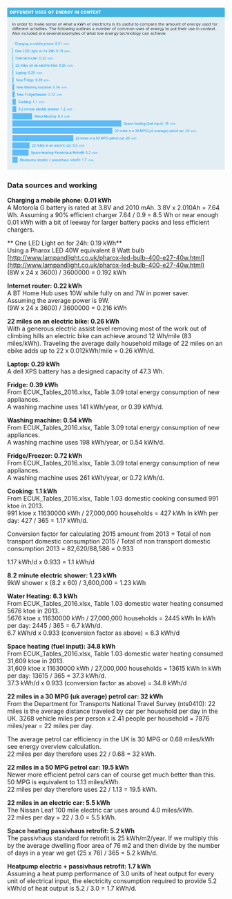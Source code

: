 ![energyusecomparison.png](images/energyusecomparison.png)

### Data sources and working

**Charging a mobile phone: 0.01 kWh**<br>
A Motorola G battery is rated at 3.8V and 2010 mAh. 3.8V x 2.010Ah = 7.64 Wh.
Assuming a 90% efficient charger 7.64 / 0.9 = 8.5 Wh or near enough 0.01 kWh with a bit of leeway for larger battery packs and less efficient chargers.

** One LED Light on for 24h: 0.19 kWh**<br>
Using a Pharox LED 40W equivalent 8 Watt bulb<br> [http://www.lampandlight.co.uk/pharox-led-bulb-400-e27-40w.html](http://www.lampandlight.co.uk/pharox-led-bulb-400-e27-40w.html)
<br>(8W x 24 x 3600) / 3600000 = 0.192 kWh

**Internet router: 0.22 kWh**<br>
A BT Home Hub uses 10W while fully on and 7W in power saver.<br>Assuming the average power is 9W.<br>(9W x 24 x 3600) / 3600000 = 0.216 kWh

**22 miles on an electric bike: 0.26 kWh**<br>
With a generous electric assist level removing most of the work out of climbing hills an electric bike can achieve around 12 Wh/mile (83 miles/kWh). Traveling the average daily household milage of 22 miles on an ebike adds up to 22 x 0.012kWh/mile = 0.26 kWh/d.

**Laptop: 0.29 kWh**<br>
A dell XPS battery has a designed capacity of 47.3 Wh.

**Fridge: 0.39 kWh**<br>
From ECUK_Tables_2016.xlsx, Table 3.09 total energy consumption of new appliances.
<br>A washing machine uses 141 kWh/year, or 0.39 kWh/d.

**Washing machine: 0.54 kWh**<br>
From ECUK_Tables_2016.xlsx, Table 3.09 total energy consumption of new appliances.
<br>A washing machine uses 198 kWh/year, or 0.54 kWh/d.

**Fridge/Freezer: 0.72 kWh**<br>
From ECUK_Tables_2016.xlsx, Table 3.09 total energy consumption of new appliances.
<br>A washing machine uses 261 kWh/year, or 0.72 kWh/d.

**Cooking: 1.1 kWh**<br>
From ECUK_Tables_2016.xlsx, Table 1.03 domestic cooking consumed 991 ktoe in 2013.<br>
991 ktoe x 11630000 kWh / 27,000,000 households = 427 kWh
In kWh per day: 427 / 365 = 1.17 kWh/d.

Conversion factor for calculating 2015 amount from 2013 =
Total of non transport domestic consumption 2015 / Total of non transport domestic consumption 2013 = 82,620/88,586 = 0.933

1.17 kWh/d x 0.933 = 1.1 kWh/d

**8.2 minute electric shower: 1.23 kWh**<br>
9kW shower x (8.2 x 60) / 3,600,000 = 1.23 kWh

**Water Heating: 6.3 kWh**<br>
From ECUK_Tables_2016.xlsx, Table 1.03 domestic water heating consumed 5676 ktoe in 2013.<br>
5676 ktoe x 11630000 kWh / 27,000,000 households = 2445 kWh
In kWh per day: 2445 / 365 = 6.7 kWh/d.<br>
6.7 kWh/d x 0.933 (conversion factor as above) = 6.3 kWh/d

**Space heating (fuel input): 34.8 kWh**<br>
From ECUK_Tables_2016.xlsx, Table 1.03 domestic water heating consumed 31,609 ktoe in 2013.<br>
31,609 ktoe x 11630000 kWh / 27,000,000 households = 13615 kWh
In kWh per day: 13615 / 365 = 37.3 kWh/d.<br>
37.3 kWh/d x 0.933 (conversion factor as above) = 34.8 kWh/d

**22 miles in a 30 MPG (uk average) petrol car: 32 kWh**<br>
From the Department for Transports National Travel Survey (nts0410): 22 miles is the average distance traveled by car per household per day in the UK. 3268 vehicle miles per person x 2.41 people per household = 7876 miles/year = 22 miles per day.

The average petrol car efficiency in the UK is 30 MPG or 0.68 miles/kWh see energy overview calculation.
<br>22 miles per day therefore uses 22 / 0.68 = 32 kWh.

**22 miles in a 50 MPG petrol car: 19.5 kWh**<br>
Newer more efficient petrol cars can of course get much better than this.<br>50 MPG is equivalent to 1.13 miles/kWh.
<br>22 miles per day therefore uses 22 / 1.13 = 19.5 kWh.

**22 miles in an electric car: 5.5 kWh**<br>
The Nissan Leaf 100 mile electric car uses around 4.0 miles/kWh.
<br>22 miles per day = 22 / 3.0 = 5.5 kWh.

**Space heating passivhaus retrofit: 5.2 kWh**<br>
The passivhaus standard for retrofit is 25 kWh/m2/year. If we multiply this by the average dwelling floor area of 76 m2 and then divide by the number of days in a year we get (25 x 76) / 365 = 5.2 kWh/d.

**Heatpump electric + passivhaus retrofit: 1.7 kWh**<br>
Assuming a heat pump performance of 3.0 units of heat output for every unit of electrical input, the electricity consumption required to provide 5.2 kWh/d of heat output is 5.2 / 3.0 = 1.7 kWh/d.
